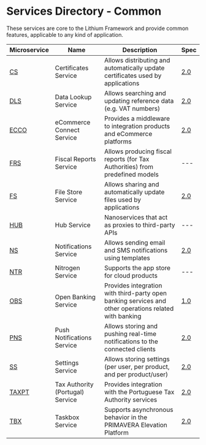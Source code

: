 # Services Directory - Common

These services are core to the Lithium Framework and provide common features, applicable to any kind of application.

| Microservice | Name | Description | Spec |
| - | - | - | - |
| [CS](./cs.md) | Certificates Service | Allows distributing and automatically update certificates used by applications | [2.0](./specs/cs-spec-2.0.md) |
| [DLS](./dls.md) | Data Lookup Service | Allows searching and updating reference data (e.g. VAT numbers) | [2.0](./specs/dls-spec-2.0.md) |
| [ECCO](./ecco.md) | eCommerce Connect Service | Provides a middleware to integration products and eCommerce platforms | [2.0](./specs/ecco-spec-2.0.md) |
| [FRS](./frs.md) | Fiscal Reports Service | Allows producing fiscal reports (for Tax Authorities) from predefined models | --- |
| [FS](./fs.md) | File Store Service | Allows sharing and automatically update files used by applications | [2.0](./specs/fs-spec-2.0.md) |
| [HUB](./hub.md) | Hub Service | Nanoservices that act as proxies to third-party APIs | --- |
| [NS](./ns.md) | Notifications Service | Allows sending email and SMS notifications using templates | [2.0](./specs/ns-spec-2.0.md) |
| [NTR](./ntr.md) | Nitrogen Service | Supports the app store for cloud products | --- |
| [OBS](./obs.md) | Open Banking Service | Provides integration with third-party open banking services and other operations related with banking | [1.0](./specs/obs-spec-1.0.md) |
| [PNS](./pns.md) | Push Notifications Service | Allows storing and pushing real-time notifications to the connected clients | [2.0](./specs/pns-spec-2.0.md) |
| [SS](./ss.md) | Settings Service | Allows storing settings (per user, per product, and per product/user) | [2.0](./specs/ss-spec-2.0.md) |
| [TAXPT](./taxpt.md) | Tax Authority (Portugal) Service | Provides integration with the Portuguese Tax Authority services | [2.0](./specs/taxpt-spec-2.0.md) |
| [TBX](./tbx.md) | Taskbox Service | Supports asynchronous behavior in the PRIMAVERA Elevation Platform | [2.0](./specs/tbx-spec-2.0.md) |
